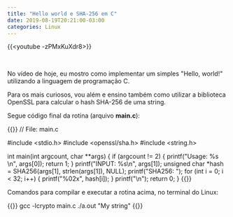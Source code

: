 ```yaml
---
title: "Hello world e SHA-256 em C"
date: 2019-08-19T20:21:00-03:00
categories: Linux
---
```


{{<youtube -zPMxKuXdr8>}}

<br/>

No vídeo de hoje, eu mostro como implementar um simples "Hello, world!" utilizando a linguagem de programação C.

Para os mais curiosos, vou além e ensino também como utilizar a biblioteca OpenSSL para calcular
o hash SHA-256 de uma string.

Segue código final da rotina (arquivo **main.c**):

{{<highlight c>}}
// File: main.c

#include <stdio.h>
#include <openssl/sha.h>
#include <string.h>

int main(int argcount, char **args) {
    if (argcount != 2) {
        printf("Usage: %s <string>\n", args[0]);
        return 1;
    }
    printf("INPUT: %s\n", args[1]);
    unsigned char *hash = SHA256(args[1], strlen(args[1]), NULL);
    printf("SHA256: ");
    for (int i = 0; i < 32; i++) {
        printf("%02x", hash[i]);
    }
    printf("\n");
    return 0;
}
{{</highlight>}}

Comandos para compilar e executar a rotina acima, no terminal do Linux:

{{<highlight bash>}}
gcc -lcrypto main.c
./a.out "My string"
{{</highlight>}}
